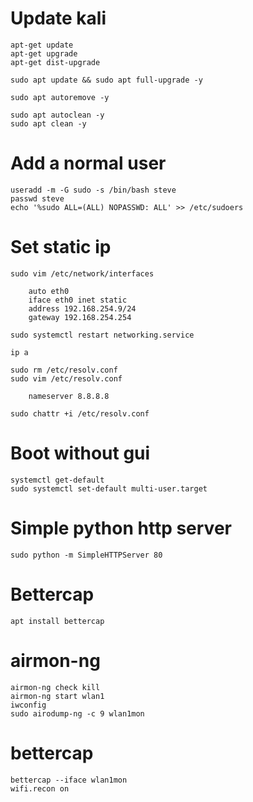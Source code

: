 # Update kali
    apt-get update
    apt-get upgrade
    apt-get dist-upgrade
    
    sudo apt update && sudo apt full-upgrade -y
    
    sudo apt autoremove -y
    
    sudo apt autoclean -y
    sudo apt clean -y

# Add a normal user
    useradd -m -G sudo -s /bin/bash steve
    passwd steve
    echo '%sudo ALL=(ALL) NOPASSWD: ALL' >> /etc/sudoers    
    
# Set static ip
    sudo vim /etc/network/interfaces

        auto eth0
        iface eth0 inet static
        address 192.168.254.9/24
        gateway 192.168.254.254
        
    sudo systemctl restart networking.service
    
    ip a 
    
    sudo rm /etc/resolv.conf
    sudo vim /etc/resolv.conf
    
        nameserver 8.8.8.8
        
    sudo chattr +i /etc/resolv.conf

# Boot without gui
    systemctl get-default
    sudo systemctl set-default multi-user.target

# Simple python http server
    
    sudo python -m SimpleHTTPServer 80
    
# Bettercap
    apt install bettercap
    
# airmon-ng
    airmon-ng check kill
    airmon-ng start wlan1
    iwconfig
    sudo airodump-ng -c 9 wlan1mon
    
# bettercap
    bettercap --iface wlan1mon
    wifi.recon on
    
    
